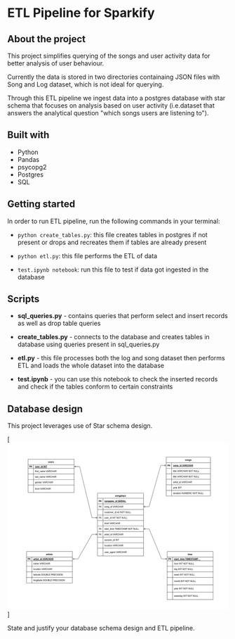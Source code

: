 # ETL Pipeline for Sparkify 

## About the project

<p>This project simplifies querying of the songs and user activity data for better analysis of user behaviour.</p>

<p> Currently the data is stored in two directories containaing JSON files with Song and Log dataset, which is not ideal for querying.</p>

<p>Through this ETL pipeline we ingest data into a postgres database with star schema that focuses on analysis based on user activity (i.e.dataset that answers the analytical question "which songs users are listening to").</p>

## Built with

- Python
- Pandas
- psycopg2
- Postgres
- SQL

## Getting started

In order to run ETL pipeline, run the following commands in your terminal:

- `python create_tables.py`: this file creates tables in postgres if not present or drops and recreates them if tables are already present

- `python etl.py`: this file performs the ETL of data

- `test.ipynb notebook`: run this file to test if data got ingested in the database 

## Scripts

- **sql_queries.py** - contains queries that perform select and insert records as well as drop table queries

- **create_tables.py** - connects to the database and creates tables in database using queries present in sql_queries.py

- **etl.py** - this file processes both the log and song dataset then performs ETL and loads the whole dataset into the database 

- **test.ipynb** - you can use this notebook to check the inserted records and check if the tables conform to certain constraints

## Database design

This project leverages use of Star schema design.

[![An old rock in the desert](database-design.jpg)]

State and justify your database schema design and ETL pipeline.




